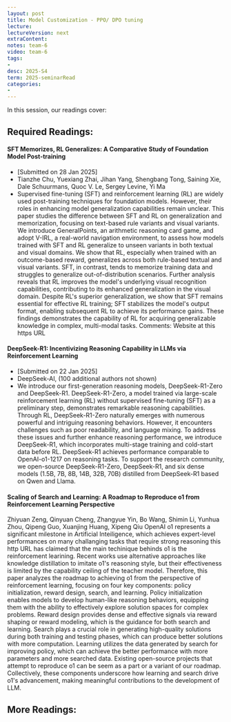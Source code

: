 ```yaml
---
layout: post
title: Model Customization - PPO/ DPO tuning 
lecture: 
lectureVersion: next
extraContent: 
notes: team-6
video: team-6
tags:
- 
desc: 2025-S4
term: 2025-seminarRead
categories:
- 
---
```



In this session, our readings cover: 

## Required Readings: 


#### SFT Memorizes, RL Generalizes: A Comparative Study of Foundation Model Post-training
+ [Submitted on 28 Jan 2025]
+ Tianzhe Chu, Yuexiang Zhai, Jihan Yang, Shengbang Tong, Saining Xie, Dale Schuurmans, Quoc V. Le, Sergey Levine, Yi Ma
+ Supervised fine-tuning (SFT) and reinforcement learning (RL) are widely used post-training techniques for foundation models. However, their roles in enhancing model generalization capabilities remain unclear. This paper studies the difference between SFT and RL on generalization and memorization, focusing on text-based rule variants and visual variants. We introduce GeneralPoints, an arithmetic reasoning card game, and adopt V-IRL, a real-world navigation environment, to assess how models trained with SFT and RL generalize to unseen variants in both textual and visual domains. We show that RL, especially when trained with an outcome-based reward, generalizes across both rule-based textual and visual variants. SFT, in contrast, tends to memorize training data and struggles to generalize out-of-distribution scenarios. Further analysis reveals that RL improves the model's underlying visual recognition capabilities, contributing to its enhanced generalization in the visual domain. Despite RL's superior generalization, we show that SFT remains essential for effective RL training; SFT stabilizes the model's output format, enabling subsequent RL to achieve its performance gains. These findings demonstrates the capability of RL for acquiring generalizable knowledge in complex, multi-modal tasks.
Comments:	Website at this https URL



#### DeepSeek-R1: Incentivizing Reasoning Capability in LLMs via Reinforcement Learning
+ [Submitted on 22 Jan 2025]
+ DeepSeek-AI,  (100 additional authors not shown)
+ We introduce our first-generation reasoning models, DeepSeek-R1-Zero and DeepSeek-R1. DeepSeek-R1-Zero, a model trained via large-scale reinforcement learning (RL) without supervised fine-tuning (SFT) as a preliminary step, demonstrates remarkable reasoning capabilities. Through RL, DeepSeek-R1-Zero naturally emerges with numerous powerful and intriguing reasoning behaviors. However, it encounters challenges such as poor readability, and language mixing. To address these issues and further enhance reasoning performance, we introduce DeepSeek-R1, which incorporates multi-stage training and cold-start data before RL. DeepSeek-R1 achieves performance comparable to OpenAI-o1-1217 on reasoning tasks. To support the research community, we open-source DeepSeek-R1-Zero, DeepSeek-R1, and six dense models (1.5B, 7B, 8B, 14B, 32B, 70B) distilled from DeepSeek-R1 based on Qwen and Llama.



#### Scaling of Search and Learning: A Roadmap to Reproduce o1 from Reinforcement Learning Perspective
Zhiyuan Zeng, Qinyuan Cheng, Zhangyue Yin, Bo Wang, Shimin Li, Yunhua Zhou, Qipeng Guo, Xuanjing Huang, Xipeng Qiu
OpenAI o1 represents a significant milestone in Artificial Inteiligence, which achieves expert-level performances on many challanging tasks that require strong reasoning this http URL has claimed that the main techinique behinds o1 is the reinforcement learining. Recent works use alternative approaches like knowledge distillation to imitate o1's reasoning style, but their effectiveness is limited by the capability ceiling of the teacher model. Therefore, this paper analyzes the roadmap to achieving o1 from the perspective of reinforcement learning, focusing on four key components: policy initialization, reward design, search, and learning. Policy initialization enables models to develop human-like reasoning behaviors, equipping them with the ability to effectively explore solution spaces for complex problems. Reward design provides dense and effective signals via reward shaping or reward modeling, which is the guidance for both search and learning. Search plays a crucial role in generating high-quality solutions during both training and testing phases, which can produce better solutions with more computation. Learning utilizes the data generated by search for improving policy, which can achieve the better performance with more parameters and more searched data. Existing open-source projects that attempt to reproduce o1 can be seem as a part or a variant of our roadmap. Collectively, these components underscore how learning and search drive o1's advancement, making meaningful contributions to the development of LLM.

## More Readings: 

